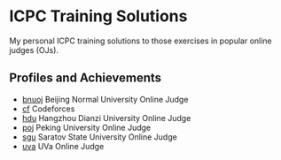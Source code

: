 ICPC Training Solutions
=======================

My personal ICPC training solutions to those exercises in popular online
judges (OJs).

Profiles and Achievements
-------------------------

* [bnuoj](http://www.bnuoj.com/bnuoj/userinfo.php?name=euyuil)
   Beijing Normal University Online Judge
* [cf](http://codeforces.com/profile/euyuil) Codeforces
* [hdu](http://acm.hdu.edu.cn/) Hangzhou Dianzi University Online Judge
* [poj](http://poj.org/) Peking University Online Judge
* [sgu](http://acm.sgu.ru/) Saratov State University Online Judge
* [uva](http://uva.onlinejudge.org/) UVa Online Judge
